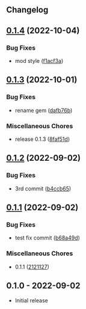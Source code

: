 ## Changelog

## [0.1.4](https://github.com/8zca/my-gem-sample/compare/v0.1.3...v0.1.4) (2022-10-04)


### Bug Fixes

* mod style ([f1acf3a](https://github.com/8zca/my-gem-sample/commit/f1acf3a0c15ecc686518ec603a5ac74c1902b915))

## [0.1.3](https://github.com/8zca/my-gem-sample/compare/v0.1.2...v0.1.3) (2022-10-01)


### Bug Fixes

* rename gem ([dafb76b](https://github.com/8zca/my-gem-sample/commit/dafb76b9c9d98deb97c69953a8a72bc82250e894))


### Miscellaneous Chores

* release 0.1.3 ([8faf51d](https://github.com/8zca/my-gem-sample/commit/8faf51dec7f2cedd35441e1e7c876a8d638b6b6d))

## [0.1.2](https://github.com/8zca/my-gem-sample/compare/v0.1.1...v0.1.2) (2022-09-02)


### Bug Fixes

* 3rd commit ([b4ccb65](https://github.com/8zca/my-gem-sample/commit/b4ccb654da6ee8ab9f080d07863da4bbc4771532))

## [0.1.1](https://github.com/8zca/my-gem-sample/compare/v1.0.0...v0.1.1) (2022-09-02)


### Bug Fixes

* test fix commit ([b68a49d](https://github.com/8zca/my-gem-sample/commit/b68a49d842468f70dbcdcd9d2fdb820d47a25e75))


### Miscellaneous Chores

* 0.1.1 ([2121127](https://github.com/8zca/my-gem-sample/commit/21211273ea2e0363495dadbf08e21b5e403cd80e))

## 0.1.0 - 2022-09-02

- Initial release

